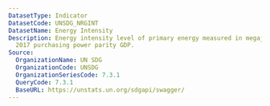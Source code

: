 ```yaml
---
DatasetType: Indicator
DatasetCode: UNSDG_NRGINT
DatasetName: Energy Intensity
Description: Energy intensity level of primary energy measured in megajoules per constant
  2017 purchasing power parity GDP.
Source:
  OrganizationName: UN SDG
  OrganizationCode: UNSDG
  OrganizationSeriesCode: 7.3.1
  QueryCode: 7.3.1
  BaseURL: https://unstats.un.org/sdgapi/swagger/
---
```


